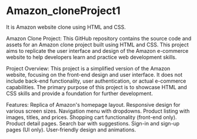 # Amazon_cloneProject1
It is Amazon website clone using HTML and CSS.

Amazon Clone Project:
This GitHub repository contains the source code and assets for an Amazon clone project built using HTML and CSS. This project aims to replicate the user interface and design of the Amazon e-commerce website to help developers learn and practice web development skills.

Project Overview:
This project is a simplified version of the Amazon website, focusing on the front-end design and user interface. It does not include back-end functionality, user authentication, or actual e-commerce capabilities. The primary purpose of this project is to showcase HTML and CSS skills and provide a foundation for further development.

Features:
Replica of Amazon's homepage layout.
Responsive design for various screen sizes.
Navigation menu with dropdowns.
Product listing with images, titles, and prices.
Shopping cart functionality (front-end only).
Product detail pages.
Search bar with suggestions.
Sign-in and sign-up pages (UI only).
User-friendly design and animations.
